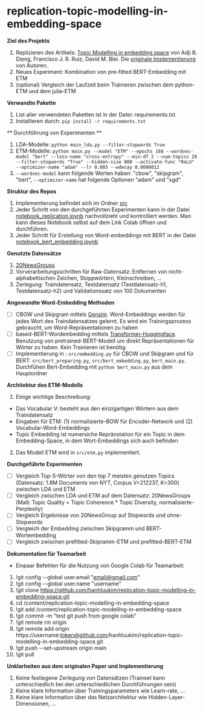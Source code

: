 # replication-topic-modelling-in-embedding-space

**Ziel des Projekts**
1. Replizieren des Artikels: [Topic Modelling in embedding space](https://arxiv.org/abs/1907.04907) von Adji B. Dieng, Francisco J. R. Ruiz, David M. Blei. Die [originale Implementierung](https://github.com/adjidieng/ETM) von Autoren. 
2. Neues Experiment: Kombination von pre-fitted BERT-Embedding mit ETM
3. (optional) Vergleich der Laufzeit beim Trainieren zwischen dem python-ETM und dem julia-ETM

**Verwandte Pakette**
1. List aller verwendeten Paketten ist in der Datei: requirements.txt
2. Installieren durch: `pip install -r requirements.txt`

** Durchführung von Experimenten **
1. LDA-Modelle: `python main_lda.py --filter-stopwords True` 
2. ETM-Modelle: `python main.py --model "ETM" --epochs 160 --wordvec-model "bert" --loss-name "cross-entropy" --min-df 2 --num-topics 20 --filter-stopwords "True" --hidden-size 800 --activate-func "ReLU" --optimizer-name "adam" --lr 0.003 --wdecay 0.0000012`
3. `--wordvec-model` kann folgende Werten haben: "cbow", "skipgram", "bert", `--optimizer-name` hat folgende Optionen "adam" und "sgd"

**Struktur des Repos**
1. Implementierung befindet sich im Ordner [src](https://github.com/hanhluukim/replication-topic-modelling-in-embedding-space/tree/main/src)
2. Jeder Schritt von den durchgeführten Experimenten kann in der Datei [notebook_replication.ipynb](https://github.com/hanhluukim/replication-topic-modelling-in-embedding-space/blob/main/notebook_replication.ipynb) nachvollzieht und kontrolliert werden. Man kann dieses Notebook selbst auf dem Link Colab öffnen und durchführen. 
3. Jeder Schritt für Erstellung von Word-embeddings mit BERT in der Datei [notebook_bert_embedding.jpynb](https://github.com/hanhluukim/replication-topic-modelling-in-embedding-space/blob/main/notebook_bert_embedding.ipynb)


**Genutzte Datensätze**
1. [20NewsGroups]()
2. Vorverarbeitungsschritten für Raw-Datensatz: Entfernen von nicht-alphabeltischen Zeichen, Stoppwörtern, Kleinschreiben, ...
3. Zerlegung: Traindatensatz, Testdatensatz (Testdatensatz-h1, Testdatensatz-h2) und Validationssatz von 100 Dokumenten

**Angewandte Word-Embedding Methoden**
- [ ] CBOW und Skipgram mittels [Gensim](https://radimrehurek.com/gensim/). Word-Embeddings werden für jedes Wort des Traindatensatzes gelernt. Es wird ein Trainingsprozess gebraucht, um Word-Repräsentationen zu haben
- [ ] based-BERT-Wordembedding mittels [Transformer-Huggingface](https://huggingface.co/docs/transformers/installation). Benutzung von pretrained-BERT-Modell um direkt Repräsentationen für Wörter zu haben. Kein Trainieren ist benötig. 
- [ ] Implementierung in : `src/embedding.py` für CBOW und Skipgram und für BERT: `src/bert_preparing.py`, `src/bert_embedding.py`, `bert_main.py`. Durchfühen Bert-Embedding mit `python bert_main.py` aus dem Hauptordner

**Architektur des ETM-Modells**
1. Einige wichtige Beschreibung:

- Das Vocabular V: besteht aus den einzigartigen Wörtern aus dem Traindatensatz
- Eingaben für ETM: (1) normalisierte-BOW für Encoder-Network und (2) Vocabular-Word-Embeddings
- Topic Embedding ist numersiche Repränstation für ein Topic in dem Embedding-Space, in dem Wort-Embeddings sich auch befinden

2. Das Modell ETM wird in `src/etm.py` implementiert.

**Durchgeführte Experimenten**

- [ ] Vergleich Top-5-Wörter von den top 7 meisten genutzen Topics (Datensatz: 1.8M Documents von NYT, Corpus V=212237, K=300) zwischen LDA und ETM
- [ ] Vergleich zwischen LDA und ETM auf dem Datensatz: 20NewsGroups (Maß: Topic Quality = Topic Coherence * Topic Diversity, normalisierte-Perplexity)
- [ ] Vergleich Ergebnisse von 20NewsGroup auf Stopwords und ohne-Stopwords
- [ ] Vergleich der Embedding zwischen Skipgramm und BERT-Wortembedding
- [ ] Vergleich zwischen prefitted-Skipramm-ETM und prefitted-BERT-ETM

**Dokumentation für Teamarbeit**
- Einpaar Befehlen für die Nutzung von Google Colab für Teamarbeit:
1. !git config --global user.email "email@gmail.com"
2. !git config --global user.name "username"
3. !git clone https://github.com/hanhluukim/replication-topic-modelling-in-embedding-space.git
4. cd /content/replication-topic-modelling-in-embedding-space
5. !git add /content/replication-topic-modelling-in-embedding-space
6. !git commit -m "test git push from google colab"
7. !git remote rm origin
8. !git remote add origin https://username:token@github.com/hanhluukim/replication-topic-modelling-in-embedding-space.git
9. !git push --set-upstream origin main
10. !git pull

**Unklarheiten aus dem originalen Paper und Implementierung**
1. Keine festlegene Zerlegung von Datensätzen (Trainset kann unterschiedlich bei den unterschiedlichen Durchführungen sein)
2. Keine klare Information über Trainingsparameters wie Learn-rate, ...
3. Keine klare Information über das Netzarchitektur wie Hidden-Layer-Dimensionen, ...
